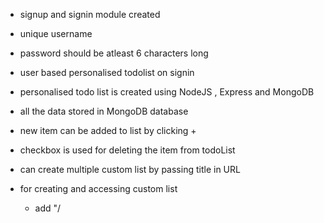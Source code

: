 - signup and signin module created

- unique username

- password should be atleast 6 characters long

- user based personalised todolist on signin

- personalised todo list is created using NodeJS , Express and MongoDB

- all the data stored in MongoDB database

- new item can be added to list by clicking +

- checkbox is used for deleting the item from todoList

- can create multiple custom list by passing title in URL

- for creating and accessing custom list
   - add "/<title>" in the URL
   - example: for Work list https://todolist-mohan.onrender.com/Work
- custom todolist can be access from navbar on clicking custom todolist title

- todolist project is live at below web address

- https://todolist-mohan.onrender.com/

